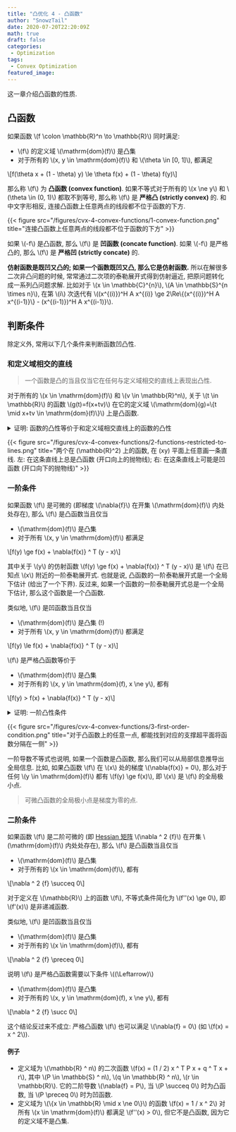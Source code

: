 ```yaml
---
title: "凸优化 4 - 凸函数"
author: "SnowzTail"
date: 2020-07-20T22:20:09Z
math: true
draft: false
categories:
 - Optimization
tags:
 - Convex Optimization
featured_image:
---
```


这一章介绍凸函数的性质.

## 凸函数
如果函数 \\(f \colon \mathbb{R}^n \to \mathbb{R}\\) 同时满足:

- \\(f\\) 的定义域 \\(\mathrm{dom}(f)\\) 是凸集
- 对于所有的 \\(x, y \in \mathrm{dom}(f)\\) 和 \\(\theta \in [0, 1]\\), 都满足

\\[f(\theta x + (1 - \theta) y) \le \theta f(x) + (1 - \theta) f(y)\\]

那么称 \\(f\\) 为 __凸函数 (convex function)__. 如果不等式对于所有的 \\(x \ne y\\) 和 \\(\theta \in (0, 1)\\) 都取不到等号, 那么称 \\(f\\) 是 __严格凸 (strictly convex)__ 的. 和中文字形相反, 连接凸函数上任意两点的线段都不位于函数的下方.

{{< figure src="/figures/cvx-4-convex-functions/1-convex-function.png" title="连接凸函数上任意两点的线段都不位于函数的下方" >}}

如果 \\(-f\\) 是凸函数, 那么 \\(f\\) 是 __凹函数 (concate function)__. 如果 \\(-f\\) 是严格凸的, 那么 \\(f\\) 是 __严格凹 (strictly concate)__ 的.

<strong>仿射函数是既凹又凸的; 如果一个函数既凹又凸, 那么它是仿射函数.</strong> 所以在解很多二次非凸问题的时候, 常常通过二次项的泰勒展开式得到仿射逼近, 把原问题转化成一系列凸问题求解. 比如对于 \\(x \in \mathbb{C}^{n}\\), \\(A \in \mathbb{S}^{n \times n}\\), 在第 \\(i\\) 次迭代有 \\((x^{(i)})^H A x^{(i)} \ge 2\Re\\{(x^{(i)})^H A x^{(i-1)}\\} - (x^{(i-1)})^H A x^{(i-1)}\\).

## 判断条件
除定义外, 常用以下几个条件来判断函数凹凸性.

### 和定义域相交的直线
<blockquote cite="在直线上判断凹凸性">
一个函数是凸的当且仅当它在任何与定义域相交的直线上表现出凸性.
</blockquote>

对于所有的 \\(x \in \mathrm{dom}(f)\\) 和 \\(v \in \mathbb{R}^n\\), 关于 \\(t \in \mathbb{R}\\) 的函数 \\(g(t)=f(x+tv)\\) 在它的定义域 \\(\mathrm{dom}(g)=\\{t \mid x+tv \in \mathrm{dom}(f)\\}\\) 上是凸函数.

<details>
    <summary>证明: 函数的凸性等价于和定义域相交直线上的函数的凸性</summary>
    <ul>
        <li>\((\Rightarrow)\)</li>
        \begin{align}
            g(\theta t _ 1 + (1 - \theta) t _ 2)
            & = f(x + (\theta t _ 1 + (1 - \theta) t _ 2)v)\\
            & \le \theta f(x + t _ 1 v) + (1 - \theta) f(x + t _ 2 v)\\
            & = \theta g(t _ 1) + (1 - \theta) g(t _ 2)
        \end{align}
        <li>\((\Leftarrow)\)</li>
        \begin{align}
            g(\theta t _ 1 + (1 - \theta) t _ 2) & \le \theta g(t _ 1) + (1 - \theta) g(t _ 2)\\
            f(x + (\theta t _ 1 + (1 - \theta) t _ 2)v) & \le \theta f(x + t _ 1 v) + (1 - \theta) f(x + t _ 2 v)
        \end{align}
        <p>取 \(x = x _ 1\), \(v = x _ 2 - x _ 1\), \(t _ 1 = 0\), \(t _ 2 = 1\), 就有</p>
        \begin{equation}
            f(\theta t _ 1 + (1 - \theta) t _ 2) \le \theta f(t _ 1) + (1 - \theta) f(t _ 2)
        \end{equation}
    </ul>
</details>

{{< figure src="/figures/cvx-4-convex-functions/2-functions-restricted-to-lines.png" title="两个在 \(\mathbb{R}^2\) 上的函数, 在 \(xy\) 平面上任意画一条直线. 左: 在这条直线上总是凸函数 (开口向上的抛物线); 右: 在这条直线上可能是凹函数 (开口向下的抛物线)" >}}

### 一阶条件
如果函数 \\(f\\) 是可微的 (即梯度 \\(\nabla{f}\\) 在开集 \\(\mathrm{dom}(f)\\) 内处处存在), 那么 \\(f\\) 是凸函数当且仅当

- \\(\mathrm{dom}(f)\\) 是凸集
- 对于所有 \\(x, y \in \mathrm{dom}(f)\\) 都满足

\\[f(y) \ge f(x) + \nabla{f(x)} ^ T (y - x)\\]

其中关于 \\(y\\) 的仿射函数 \\(f(y) \ge f(x) + \nabla{f(x)} ^ T (y - x)\\) 是 \\(f\\) 在已知点 \\(x\\) 附近的一阶泰勒展开式. 也就是说, 凸函数的一阶泰勒展开式是一个全局下估计 (给出了一个下界). 反过来, 如果一个函数的一阶泰勒展开式总是一个全局下估计, 那么这个函数是一个凸函数.

类似地, \\(f\\) 是凹函数当且仅当

- \\(\mathrm{dom}(f)\\) 是凸集 (!)
- 对于所有 \\(x, y \in \mathrm{dom}(f)\\) 都满足

\\[f(y) \le f(x) + \nabla{f(x)} ^ T (y - x)\\]

\\(f\\) 是严格凸函数等价于

- \\(\mathrm{dom}(f)\\) 是凸集
- 对于所有的 \\(x, y \in \mathrm{dom}(f), x \ne y\\), 都有

\\[f(y) > f(x) + \nabla{f(x)} ^ T (y - x)\\]

<details>
    <summary>证明: 一阶凸性条件</summary>
    <ul>
        <li>\((\Rightarrow)\)</li>
        <p>假设 \(f\) 是凸函数, 由定义可知 \(\mathrm{dom}(f)\) 是凸集. 令 \(x, y \in \mathrm{dom}(f)\). 因为 \(\mathrm{dom}(f)\) 是凸的, 所以对于所有 \(t \in (0, 1]\) 有 \(x + t (y - x) \in \mathrm{dom}(f)\). 根据凸函数的定义, 有</p>
        \[f(x + t(y - x)) \le (1 - t) f(x) + t f(y)\]
        <p>所以</p>
        \begin{align}
            f(y)
            & \ge \frac{f(x + t(y - x)) - (1 - t) f(x)}{t}\\
            & = f(x) + \frac{f(x + t(y - x)) - f(x)}{t}
        \end{align}
        <p>根据 <a href="https://en.wikipedia.org/wiki/Directional_derivative">方向导数</a> 的定义可知
        \[\nabla _ {y - x} f(x) = \lim _ {t \to 0} \frac{f(x + t(y - x)) - f(x)}{t}\]
        由方向导数和 <a href="https://en.wikipedia.org/wiki/Gradient">梯度</a> 的关系可知
        \[\nabla _ {y - x} f(x) = \nabla{f(x)} ^ T (y - x)\]
        <li>\((\Leftarrow)\)</li>
        <p>假设 \(\mathrm{dom}(f)\) 是凸集 且 \(f(y) \ge f(x) + \nabla{f(x)} ^ T (y - x)\). 对于任意 \(x \ne y\) 和 \(\lambda \in [0, 1]\), 令 \(z = \lambda x + (1 - \lambda) y\). 用两次不等式得到</p>
        \begin{align}
            f(x) - f(z) & \ge \nabla{f(z)} ^ T (x - z)\\
            f(y) - f(z) & \ge \nabla{f(z)} ^ T (y - z)
        \end{align}
        所以
        \[\lambda f(x) + (1 - \lambda) f(y) - f(z) \ge \nabla{f(z)} ^ T \underbrace{(\lambda x + (1 - \lambda) y - z)}_{= 0}\]
        即得凸函数的定义
         \[\lambda f(x) + (1 - \lambda) f(y) \ge f(z)\]
    </ul>
</details>

{{< figure src="/figures/cvx-4-convex-functions/3-first-order-condition.png" title="对于凸函数上的任意一点, 都能找到对应的支撑超平面将函数分隔在一侧" >}}

一阶导数不等式也说明, 如果一个函数是凸函数, 那么我们可以从局部信息推导出全局信息. 比如, 如果凸函数 \\(f\\) 在 \\(x\\) 处的梯度 \\(\nabla{f(x)} = 0\\), 那么对于任何 \\(y \in \mathrm{dom}(f)\\) 都有 \\(f(y) \ge f(x)\\), 即 \\(x\\) 是 \\(f\\) 的全局极小点.

<blockquote cite="凸函数的极小点判断">
可微凸函数的全局极小点是梯度为零的点.
</blockquote>

### 二阶条件
如果函数 \\(f\\) 是二阶可微的 (即 [Hessian 矩阵](https://en.wikipedia.org/wiki/Hessian_matrix) \\(\nabla ^ 2 {f}\\) 在开集 \\(\mathrm{dom}(f)\\) 内处处存在), 那么 \\(f\\) 是凸函数当且仅当

- \\(\mathrm{dom}(f)\\) 是凸集
- 对于所有的 \\(x \in \mathrm{dom}(f)\\), 都有

\\[\nabla ^ 2 {f} \succeq 0\\]

对于定义在 \\(\mathbb{R}\\) 上的函数 \\(f\\), 不等式条件简化为 \\(f''(x) \ge 0\\), 即 \\(f'(x)\\) 是非递减函数.

类似地, \\(f\\) 是凹函数当且仅当

- \\(\mathrm{dom}(f)\\) 是凸集
- 对于所有的 \\(x \in \mathrm{dom}(f)\\), 都有

\\[\nabla ^ 2 {f} \preceq 0\\]

说明 \\(f\\) 是严格凸函数需要以下条件 \\((\Leftarrow)\\)

- \\(\mathrm{dom}(f)\\) 是凸集
- 对于所有的 \\(x, y \in \mathrm{dom}(f), x \ne y\\), 都有

\\[\nabla ^ 2 {f} \succ 0\\]

这个结论反过来不成立: 严格凸函数 \\(f\\) 也可以满足 \\(\nabla{f} = 0\\) (如 \\(f(x) = x ^ 2\\)).

#### 例子
- 定义域为 \\(\mathbb{R} ^ n\\) 的二次函数 \\(f(x) = (1 / 2) x ^ T P x + q ^ T x + r\\), 其中 \\(P \in \mathbb{S} ^ n\\), \\(q \in \mathbb{R} ^ n\\), \\(r \in \mathbb{R}\\). 它的二阶导数 \\(\nabla{f} = P\\), 当 \\(P \succeq 0\\) 时为凸函数, 当 \\(P \preceq 0\\) 时为凹函数.
- 定义域为 \\(\\{x \in \mathbb{R} \mid x \ne 0\\}\\) 的函数 \\(f(x) = 1 / x ^ 2\\) 对所有 \\(x \in \mathrm{dom}(f)\\) 都满足 \\(f''(x) > 0\\), 但它不是凸函数, 因为它的定义域不是凸集.
